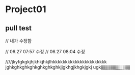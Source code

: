 # Project01

## pull test

// 내가 수정함

// 06.27 07:57 수정
// 06.27 08:04 수정

////jkyfgkgkjhjkhkjhkjlhkkkkkkkkkkkkkkkkkkkkkk
jghkghkghkghkghkghkghkjjgkhgjkhgkjgkj
ugkjjjjjjjjjjjjjjjjjjjjjjjjjjj